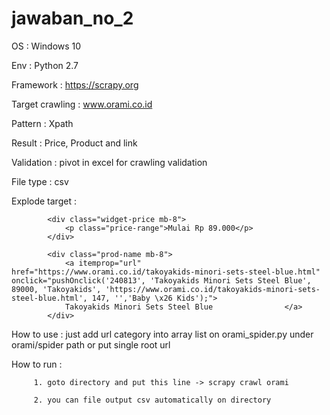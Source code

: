 # jawaban_no_2

OS : Windows 10

Env : Python 2.7

Framework : https://scrapy.org

Target crawling : www.orami.co.id

Pattern : Xpath

Result : Price, Product and link

Validation : pivot in excel for crawling validation 

File type : csv

Explode target : 

			<div class="widget-price mb-8">
				<p class="price-range">Mulai Rp 89.000</p>
			</div>
      
			<div class="prod-name mb-8">
				<a itemprop="url" href="https://www.orami.co.id/takoyakids-minori-sets-steel-blue.html" onclick="pushOnclick('240813', 'Takoyakids Minori Sets Steel Blue', 89000, 'Takoyakids', 'https://www.orami.co.id/takoyakids-minori-sets-steel-blue.html', 147, '','Baby \x26 Kids');">
				Takoyakids Minori Sets Steel Blue                </a>
			</div>      
      
How to use : just add url category into array list on orami_spider.py under orami/spider path or put single root url

How to run : 
	     
	     1. goto directory and put this line -> scrapy crawl orami
             
	     2. you can file output csv automatically on directory
	  

